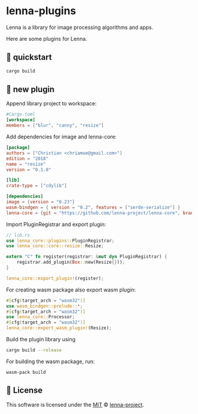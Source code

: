 # lenna-plugins

Lenna is a library for image processing algorithms and apps.

Here are some plugins for Lenna.

## 🐰 quickstart

```bash
cargo build
```

## 🌱 new plugin

Append library project to workspace:

```toml
#Cargo.toml
[workspace]
members = ["blur", "canny", "resize"]
```

Add dependencies for image and lenna-core:

```toml
[package]
authors = ["Christian <chriamue@gmail.com>"]
edition = "2018"
name = "resize"
version = "0.1.0"

[lib]
crate-type = ["cdylib"]

[dependencies]
image = {version = "0.23"}
wasm-bindgen = { version = "0.2", features = ["serde-serialize"] }
lenna-core = {git = "https://github.com/lenna-project/lenna-core", branch="main" }
```

Import PluginRegistrar and export plugin:

```rs
// lib.rs
use lenna_core::plugins::PluginRegistrar;
use lenna_core::core::resize::Resize;

extern "C" fn register(registrar: &mut dyn PluginRegistrar) {
    registrar.add_plugin(Box::new(Resize{}));
}

lenna_core::export_plugin!(register);
```

For creating wasm package also export wasm plugin:

```rs
#[cfg(target_arch = "wasm32")]
use wasm_bindgen::prelude::*;
#[cfg(target_arch = "wasm32")]
use lenna_core::Processor;
#[cfg(target_arch = "wasm32")]
lenna_core::export_wasm_plugin!(Resize);
```

Build the plugin library using

```bash
cargo build --release
```

For building the wasm package, run:

```
wasm-pack build
```

## 📜 License

This software is licensed under the [MIT](https://github.com/lenna-project/lenna-plugins/blob/main/LICENSE) © [lenna-project](https://github.com/lenna-project).
